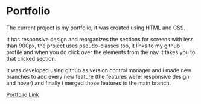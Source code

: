 # Portfolio

The current project is my portfolio, it was created using HTML and CSS.

It has responsive design and reorganizes the sections for screens with less than 900px, the project uses pseudo-classes too, it links to my github profile and when you do click over the elements from the nav it takes you to that clicked section.

It was developed using github as version control manager and i made new branches to add every new feature (the features were: responsive design and hover) and finally i merged those features to the main branch.

[Portfolio Link](https://braulioloaizac.github.io/portfolio/)
